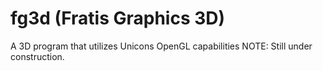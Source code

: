 # fg3d (Fratis Graphics 3D)
A 3D program that utilizes Unicons OpenGL capabilities
NOTE: Still under construction.
